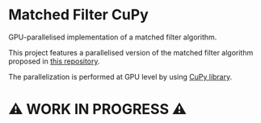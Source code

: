 # Matched Filter CuPy
GPU-parallelised implementation of a matched filter algorithm.

This project features a parallelised version of the matched filter algorithm proposed in [this repository](https://github.com/luibo/matched-filter-py).

The parallelization is performed at GPU level by using [CuPy library](https://docs.cupy.dev/en/stable/index.html).

# ⚠️ WORK IN PROGRESS ⚠️
